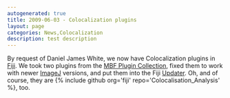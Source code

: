 ```yaml
---
autogenerated: true
title: 2009-06-03 - Colocalization plugins
layout: page
categories: News,Colocalization
description: test description
---
```


By request of Daniel James White, we now have Colocalization plugins in [Fiji](/fiji). We took two plugins from the [MBF Plugin Collection](/software/mbf-imagej), fixed them to work with newer [ImageJ](/about) versions, and put them into the Fiji [Updater](/plugins/updater). Oh, and of course, they are {% include github org='fiji' repo='Colocalisation\_Analysis' %}, too.

 
